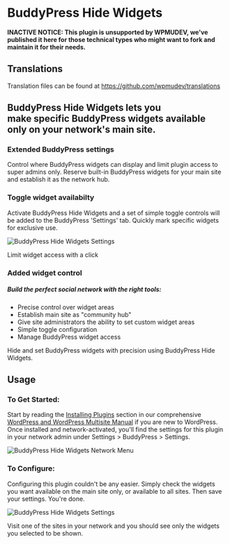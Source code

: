 # BuddyPress Hide Widgets

**INACTIVE NOTICE: This plugin is unsupported by WPMUDEV, we've published it here for those technical types who might want to fork and maintain it for their needs.**

## Translations

Translation files can be found at https://github.com/wpmudev/translations

## BuddyPress Hide Widgets lets you make specific BuddyPress widgets available only on your network's main site.

### Extended BuddyPress settings

Control where BuddyPress widgets can display and limit plugin access to super admins only. Reserve built-in BuddyPress widgets for your main site and establish it as the network hub.

### Toggle widget availabilty

Activate BuddyPress Hide Widgets and a set of simple toggle controls will be added to the BuddyPress 'Settings' tab. Quickly mark specific widgets for exclusive use. 

![BuddyPress Hide Widgets Settings](http://premium.wpmudev.org/wp-content/uploads/2009/11/buddypress-hide-widgets-1050-settings.png)

 Limit widget access with a click

### Added widget control

##### Build the perfect social network with the right tools:

*   Precise control over widget areas
*   Establish main site as "community hub"
*   Give site administrators the ability to set custom widget areas
*   Simple toggle configuration
*   Manage BuddyPress widget access

Hide and set BuddyPress widgets with precision using BuddyPress Hide Widgets.

## Usage

### To Get Started:

Start by reading the [Installing Plugins](https://premium.wpmudev.org/wpmu-manual/installing-regular-plugins-on-wpmu/) section in our comprehensive [WordPress and WordPress Multisite Manual](https://premium.wpmudev.org/wpmu-manual/) if you are new to WordPress. Once installed and network-activated, you'll find the settings for this plugin in your network admin under Settings > BuddyPress > Settings. 

![BuddyPress Hide Widgets Network Menu](https://premium.wpmudev.org/wp-content/uploads/2009/11/buddypress-hide-widgets-1050-menu-network.png)

### To Configure:

Configuring this plugin couldn't be any easier. Simply check the widgets you want available on the main site only, or available to all sites. Then save your settings. You're done. 

![BuddyPress Hide Widgets Settings](https://premium.wpmudev.org/wp-content/uploads/2009/11/buddypress-hide-widgets-1050-settings.png)

 Visit one of the sites in your network and you should see only the widgets you selected to be shown.
